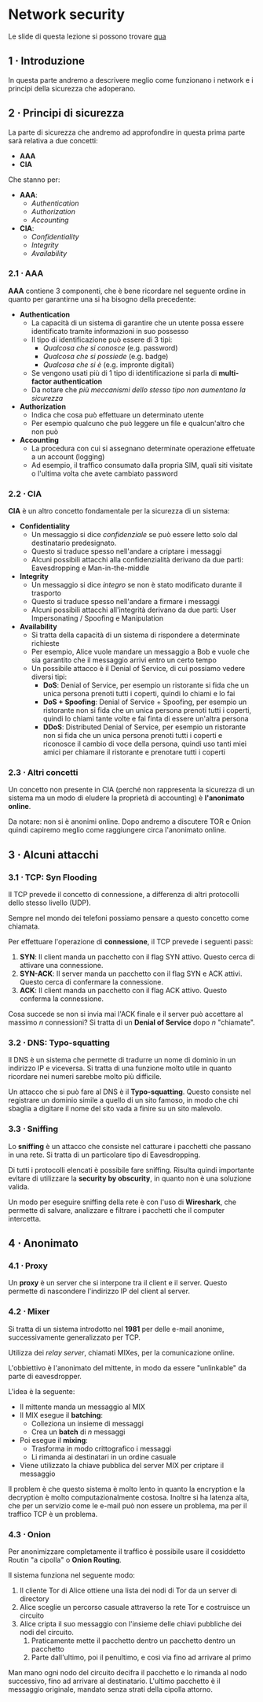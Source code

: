 # Network security

Le slide di questa lezione si possono trovare [qua](https://virtuale.unibo.it/pluginfile.php/2032188/mod_resource/content/1/Network_security_Definitions_Internet_security_and_Anonimity.pdf)

## 1 ⋅ Introduzione

In questa parte andremo a descrivere meglio come funzionano i network e i principi della sicurezza che adoperano.

## 2 ⋅ Principi di sicurezza

La parte di sicurezza che andremo ad approfondire in questa prima parte sarà relativa a due concetti:
- **AAA**
- **CIA**

Che stanno per:
- **AAA**:
  - *Authentication*
  - *Authorization*
  - *Accounting*
- **CIA**:
  - *Confidentiality*
  - *Integrity*
  - *Availability*

### 2.1 ⋅ AAA

**AAA** contiene 3 componenti, che è bene ricordare nel seguente ordine in quanto per garantirne una si ha bisogno della precedente:
- **Authentication**
  - La capacità di un sistema di garantire che un utente possa essere identificato tramite informazioni in suo possesso
  - Il tipo di identificazione può essere di 3 tipi:
    - *Qualcosa che si conosce* (e.g. password)
    - *Qualcosa che si possiede* (e.g. badge)
    - *Qualcosa che si è* (e.g. impronte digitali)
  - Se vengono usati più di 1 tipo di identificazione si parla di **multi-factor authentication**
  - Da notare che *più meccanismi dello stesso tipo non aumentano la sicurezza*
- **Authorization**
  - Indica che cosa può effettuare un determinato utente
  - Per esempio qualcuno che può leggere un file e qualcun'altro che non può
- **Accounting**
  - La procedura con cui si assegnano determinate operazione effetuate a un account (logging)
  - Ad esempio, il traffico consumato dalla propria SIM, quali siti visitate o l'ultima volta che avete cambiato password

### 2.2 ⋅ CIA

**CIA** è un altro concetto fondamentale per la sicurezza di un sistema:
- **Confidentiality**
  - Un messaggio si dice *confidenziale* se può essere letto solo dal destinatario predesignato.
  - Questo si traduce spesso nell'andare a criptare i messaggi
  - Alcuni possibili attacchi alla confidenzialità derivano da due parti: Eavesdropping e Man-in-the-middle
- **Integrity**
  - Un messaggio si dice *integro* se non è stato modificato durante il trasporto
  - Questo si traduce spesso nell'andare a firmare i messaggi
  - Alcuni possibili attacchi all'integrità derivano da due parti: User Impersonating / Spoofing e Manipulation
- **Availability**
  - Si tratta della capacità di un sistema di rispondere a determinate richieste
  - Per esempio, Alice vuole mandare un messaggio a Bob e vuole che sia garantito che il messaggio arrivi entro un certo tempo
  - Un possibile attacco è il Denial of Service, di cui possiamo vedere diversi tipi:
    - **DoS**: Denial of Service, per esempio un ristorante si fida che un unica persona prenoti tutti i coperti, quindi lo chiami e lo fai
    - **DoS + Spoofing**: Denial of Service + Spoofing, per esempio un ristorante non si fida che un unica persona prenoti tutti i coperti, quindi lo chiami tante volte e fai finta di essere un'altra persona
    - **DDoS**: Distributed Denial of Service, per esempio un ristorante non si fida che un unica persona prenoti tutti i coperti e riconosce il cambio di voce della persona, quindi uso tanti miei amici per chiamare il ristorante e prenotare tutti i coperti

### 2.3 ⋅ Altri concetti

Un concetto non presente in CIA (perché non rappresenta la sicurezza di un sistema ma un modo di eludere la proprietà di accounting) è **l'anonimato online**.

Da notare: non si è anonimi online. Dopo andremo a discutere TOR e Onion quindi capiremo meglio come raggiungere circa l'anonimato online.

## 3 ⋅ Alcuni attacchi

### 3.1 ⋅ TCP: Syn Flooding

Il TCP prevede il concetto di connessione, a differenza di altri protocolli dello stesso livello (UDP).

Sempre nel mondo dei telefoni possiamo pensare a questo concetto come chiamata.

Per effettuare l'operazione di **connessione**, il TCP prevede i seguenti passi:
1. **SYN**: Il client manda un pacchetto con il flag SYN attivo. Questo cerca di attivare una connessione.
2. **SYN-ACK**: Il server manda un pacchetto con il flag SYN e ACK attivi. Questo cerca di confermare la connessione.
3. **ACK**: Il client manda un pacchetto con il flag ACK attivo. Questo conferma la connessione.

Cosa succede se non si invia mai l'ACK finale e il server può accettare al massimo $n$ connessioni? Si tratta di un **Denial of Service** dopo $n$ "chiamate".

### 3.2 ⋅ DNS: Typo-squatting

Il DNS è un sistema che permette di tradurre un nome di dominio in un indirizzo IP e viceversa. Si tratta di una funzione molto utile in quanto ricordare nei numeri sarebbe molto più difficile.

Un attacco che si può fare al DNS è il **Typo-squatting**. Questo consiste nel registrare un dominio simile a quello di un sito famoso, in modo che chi sbaglia a digitare il nome del sito vada a finire su un sito malevolo.

### 3.3 ⋅ Sniffing

Lo **sniffing** è un attacco che consiste nel catturare i pacchetti che passano in una rete. Si tratta di un particolare tipo di Eavesdropping.

Di tutti i protocolli elencati è possibile fare sniffing. Risulta quindi importante evitare di utilizzare la **security by obscurity**, in quanto non è una soluzione valida.

Un modo per eseguire sniffing della rete è con l'uso di **Wireshark**, che permette di salvare, analizzare e filtrare i pacchetti che il computer intercetta.

## 4 ⋅ Anonimato

### 4.1 ⋅ Proxy

Un **proxy** è un server che si interpone tra il client e il server. Questo permette di nascondere l'indirizzo IP del client al server.

### 4.2 ⋅ Mixer

Si tratta di un sistema introdotto nel **1981** per delle e-mail anonime, successivamente generalizzato per TCP.

Utilizza dei *relay server*, chiamati MIXes, per la comunicazione online.

L'obbiettivo è l'anonimato del mittente, in modo da essere "unlinkable" da parte di eavesdropper.

L'idea è la seguente:
- Il mittente manda un messaggio al MIX
- Il MIX esegue il **batching**:
  - Colleziona un insieme di messaggi
  - Crea un **batch** di $n$ messaggi
- Poi esegue il **mixing**:
  - Trasforma in modo crittografico i messaggi
  - Li rimanda ai destinatari in un ordine casuale
- Viene utilizzato la chiave pubblica del server MIX per criptare il messaggio

Il problem è che questo sistema è molto lento in quanto la encryption e la decryption è molto computazionalmente costosa. Inoltre si ha latenza alta, che per un servizio come le e-mail può non essere un problema, ma per il traffico TCP è un problema.

### 4.3 ⋅ Onion

Per anonimizzare completamente il traffico è possibile usare il cosiddetto Routin "a cipolla" o **Onion Routing**.

Il sistema funziona nel seguente modo:
1. Il cliente Tor di Alice ottiene una lista dei nodi di Tor da un server di directory
2. Alice sceglie un percorso casuale attraverso la rete Tor e costruisce un circuito
3. Alice cripta il suo messaggio con l'insieme delle chiavi pubbliche dei nodi del circuito.
   1. Praticamente mette il pacchetto dentro un pacchetto dentro un pacchetto
   2. Parte dall'ultimo, poi il penultimo, e così via fino ad arrivare al primo

Man mano ogni nodo del circuito decifra il pacchetto e lo rimanda al nodo successivo, fino ad arrivare al destinatario. L'ultimo pacchetto è il messaggio originale, mandato senza strati della cipolla attorno.

